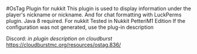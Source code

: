 #OsTag Plugin for nukkit
This plugin is used to display information under the player's nickname or nickname. And for chat formatting with LuckPerms plugin.
Java 8 required.
For nukkit
Tested in Nukkit PetteriM1 Edition
If the configuration was not generated, use the plug-in description

Discord: *in plugin description on cloudburst*
https://cloudburstmc.org/resources/ostag.836/
